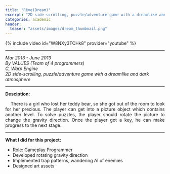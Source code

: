```yaml
---
title: "Rêve(Dream)"
excerpt: "2D side-scrolling, puzzle/adventure game with a dreamlike and dark atmosphere"
categories: academic
header:
  teaser: "assets/images/dream_thumbnail.png"
---
```


{% include video id="W8NXy3TCHk8" provider="youtube" %}

---
*Mar 2013 - June 2013*  
*By VALUES (Team of 4 programmers)*  
*C, Warp Engine*  
*2D side-scrolling, puzzle/adventure game with a dreamlike and dark atmosphere*  

---
**Desciption:**  
<div style="text-align: justify" markdown="1">
&nbsp;&nbsp;&nbsp;&nbsp;There is a girl who lost her teddy bear, so she got out of the room to look for her precious. The player can get into a picture object which contains another level. To solve puzzles, the player should rotate the picture to change the gravity direction. Once the player got a key, he can make progress to the next stage.
</div>

---
**What I did for this project:**  
  * Role: Gameplay Programmer
  * Developed rotating gravity direction
  * Implemented trap patterns, wandering AI of enemies
  * Designed art assets


